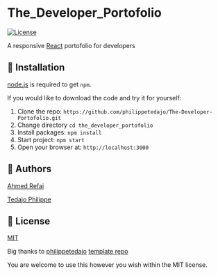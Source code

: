 # The_Developer_Portofolio

[![License](https://img.shields.io/badge/license-MIT-blue.svg?style=flat-square)](https://github.com/philippetedajo/The-Developer-Portofolio/blob/master/LICENSE)

A responsive [React](http://facebook.github.io/react/index.html) portofolio for developers

## 🚀 Installation

[node.js](http://nodejs.org/download/) is required to get `npm`.

If you would like to download the code and try it for yourself:

1. Clone the repo: `https://github.com/philippetedajo/The-Developer-Portofolio.git`
2. Change directory `cd the_developer_portofolio`
3. Install packages: `npm install`
4. Start project: `npm start`
5. Open your browser at: `http://localhost:3000`

## 🐾 Authors
[Ahmed Refai](https://github.com/refai1)

[Tedajo Philippe](https://github.com/philippetedajo)

## 🌴 License

[MIT](https://github.com/philippetedajo/The-Developer-Portofolio/blob/master/LICENSE)

Big thanks to [philippetedajo](https://philippetedajo.com)
[template repo](https://github.com/philippetedajo/The-Developer-Portofolio)

You are welcome to use this however you wish within the MIT license.
